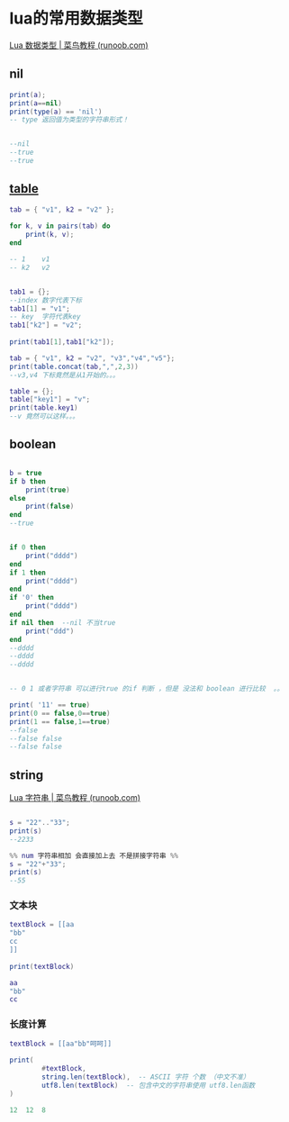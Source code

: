 # lua的常用数据类型

[Lua 数据类型 | 菜鸟教程 (runoob.com)](https://www.runoob.com/lua/lua-data-types.html)

## nil

```lua
print(a);  
print(a==nil)  
print(type(a) == 'nil')
-- type 返回值为类型的字符串形式！


--nil  
--true  
--true
```


##  [ table](https://www.runoob.com/lua/lua-tables.html)

```lua
tab = { "v1", k2 = "v2" };  
  
for k, v in pairs(tab) do  
    print(k, v);  
end

-- 1	v1
-- k2	v2

```

```lua

tab1 = {};  
--index 数字代表下标  
tab1[1] = "v1";  
-- key  字符代表key  
tab1["k2"] = "v2";  
  
print(tab1[1],tab1["k2"]);

tab = { "v1", k2 = "v2", "v3","v4","v5"};  
print(table.concat(tab,",",2,3))  
--v3,v4 下标竟然是从1开始的。。。

table = {};  
table["key1"] = "v";  
print(table.key1)  
--v 竟然可以这样。。。

```

## boolean

```lua

b = true  
if b then  
    print(true)  
else  
    print(false)  
end  
--true


if 0 then  
    print("dddd")  
end  
if 1 then  
    print("dddd")  
end  
if '0' then  
    print("dddd")  
end  
if nil then  --nil 不当true
    print("ddd")  
end
--dddd
--dddd
--dddd


-- 0 1 或者字符串 可以进行true 的if 判断 ，但是 没法和 boolean 进行比较  。。

print( '11' == true)  
print(0 == false,0==true)  
print(1 == false,1==true)
--false
--false false  
--false false

```

## string 

[Lua 字符串 | 菜鸟教程 (runoob.com)](https://www.runoob.com/lua/lua-strings.html)

```lua

s = "22".."33";  
print(s)  
--2233

%% num 字符串相加 会直接加上去 不是拼接字符串 %%
s = "22"+"33";  
print(s)  
--55


```
### 文本块

```lua
textBlock = [[aa  
"bb"  
cc  
]]  
  
print(textBlock)

aa
"bb"
cc

```

### 长度计算

```lua
textBlock = [[aa"bb"呵呵]]  
  
print(  
        #textBlock,  
        string.len(textBlock),  -- ASCII 字符 个数 （中文不准）
        utf8.len(textBlock)  -- 包含中文的字符串使用 utf8.len函数
)

12	12	8
```

